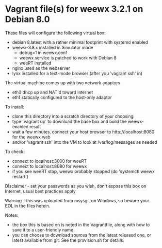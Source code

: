# Vagrant file(s) for weewx 3.2.1 on Debian 8.0

These files will configure the following virtual box:

  * debian 8.latest with a rather minimal footprint with systemd enabled
  * weewx-3.8.x installed in Simulator mode
  	* debug=1 in weewx.conf
	* weewx.service is patched to work with Debian 8
    * weeRT installed
  * nginx used as the webserver
  * lynx installed for a text-mode browser (after you 'vagrant ssh' in)

The virtual machine comes up with two network adaptors
  * eth0 dhcp up and NAT'd toward Internet
  * eth1 statically configured to the host-only adaptor

To install:
  * clone this directory into a scratch directory of your choosing
  * type 'vagrant up' to download the base box and build the weewx-enabled result
  * wait a few minutes, connect your host browser to http://localhost:8080 for the weewx web
  * and/or 'vagrant ssh' into the VM to look at /var/log/messages as needed

To check:
  * connect to localhost:3000 for weeRT
  * connect to localhost:8080 for weewx
  * if you see weeRT stop, weewx probably stopped (do 'systemctl weewx restart')

Disclaimer - set your passwords as you wish, don't expose this box on Internet, usual best practices apply

Warning - this was uploaded from msysgit on Windows, so beware your EOL in the files herein.

Notes:
  * the box this is based on is noted in the Vagrantfile, along with how to save it to a user-friendly name.
  * you can choose to download sources from the latest released one, or latest available from git.   See the provision.sh for details.

